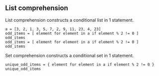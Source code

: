 List comprehension
-----
List comprehension constructs a conditional list in 1 statement.
```
a = [3, 2, 1, 3, 5, 7, 2, 9, 11, 23, 4, 23]
odd_items = [ element for element in a if element % 2 != 0 ]
odd_items
odd_items = [ element for element in a if element % 2 != 0 ]
odd_items
```
Set comprehension constructs a conditional set in 1 statement.
```
unique_odd_items = { element for element in a if element % 2 != 0 }
unique_odd_items
```


